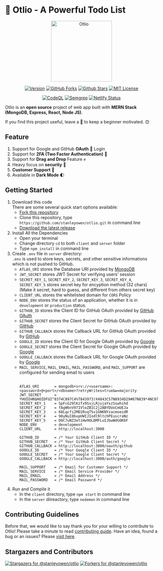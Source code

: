 # 🚀 Otlio - A Powerful Todo List

<div align="center">
  <img height=200 src="https://user-images.githubusercontent.com/69080584/119517399-c6f10280-bda1-11eb-9af9-4bdc197dcd65.png" alt="Otlio" />

  [![Version](https://img.shields.io/github/package-json/v/stanleyowen/otlio/master?color=61dafb&label=version&logo=react&logoColor=white)](https://github.com/stanleyowen/otlio/releases)
  [![GitHub Forks](https://img.shields.io/github/forks/stanleyowen/otlio?color=61dafb)](https://github.com/stanleyowen/otlio/network)
  [![Github Stars](https://img.shields.io/github/stars/stanleyowen/otlio?color=61dafb)](https://github.com/stanleyowen/otlio/stargazers)
  [![MIT License](https://img.shields.io/github/license/stanleyowen/otlio?color=61dafb)](https://github.com/stanleyowen/otlio/blob/master/LICENSE)

  [![CodeQL](https://github.com/stanleyowen/otlio/actions/workflows/codeql-analysis.yml/badge.svg)](https://github.com/stanleyowen/otlio/actions/workflows/codeql-analysis.yml)
  [![Semgrep](https://github.com/stanleyowen/otlio/actions/workflows/semgrep.yml/badge.svg)](https://github.com/stanleyowen/otlio/actions/workflows/semgrep.yml)
  [![Netlify Status](https://api.netlify.com/api/v1/badges/593f0dc0-7cdb-40b2-8223-f4dd2acd0841/deploy-status)](https://app.netlify.com/sites/otlio/deploys)
</div>

Otlio is an **open source** project of web app built with **MERN Stack (MongoDB, Express, React, Node JS)**.

If you find this project useful, leave a 🌟 to keep a beginner motivated. 😊

## Feature
1. Support for Google and GitHub **OAuth** 🚀 Login
2. Support for **2FA (Two Factor Authentication)** 🔑
3. Support for **Drag and Drop** Feature ✊
3. Heavy focus on **security** 🔐
4. **Customer Support** 🙌
5. Available in **Dark Mode** 🌓

## Getting Started
1. Download this code<br/>
  There are some several quick start options available:
    - [Fork this repository](https://github.com/stanleyowen/otlio/fork)
    - Clone this repository, type `https://github.com/stanleyowen/otlio.git` in command line
    - [Download the latest release](https://github.com/stanleyowen/otlio/archive/v0.5.6.zip)
2. Install All the Dependencies
    - Open your terminal
    - Change directory `cd` to both `client` and `server` folder
    - Type `npm install` in command line
3. Create `.env` file in `server` directory:<br />
    `.env` is used to store keys, secrets, and other sensitive informations which is not pushed to GitHub. 
    - `ATLAS_URI` stores the Database URI provided by [MongoDB](https://www.mongodb.com/2)
    - `JWT_SECRET` stores JWT Secret for verifying users' session
    - `SECRET_KEY_1`, `SECRET_KEY_2`, `SECRET_KEY_3`, `SECRET_KEY_4`, `SECRET_KEY_5` stores secret key for encyption method (32 chars) (Make it secret, hard to guess, and different from others secret key)
    - `CLIENT_URL` stores the whitelisted domain for `CORS` Policy
    - `NODE_ENV` stores the status of an application, whether it is in `development` or `production` status.
    - `GITHUB_ID` stores the Client ID for GitHub OAuth provided by [GitHub OAuth](https://github.com/settings/applications/new)
    - `GITHUB_SECRET` stores the Client Secret for GitHub OAuth provided by [GitHub](https://github.com/settings/applications/new)
    - `GITHUB_CALLBACK` stores the Callback URL for GitHub OAuth provided by [GitHub](https://github.com/settings/applications/new)
    - `GOOGLE_ID` stores the Client ID fot Google OAuth provided by [Google](https://console.cloud.google.com/)
    - `GOOGLE_SECRET` stores the Client Secret for Google OAuth provided by [Google](https://console.cloud.google.com/)
    - `GOOGLE_CALLBACK` stores the Callback URL for Google OAuth provided by [Google](https://console.cloud.google.com/)
    - `MAIL_SERVICE`, `MAIL_EMAIL`, `MAIL_PASSWORD`, and `MAIL_SUPPORT` are configured for sending email to users<br /><br />
        ```
        ATLAS_URI       = mongodb+srv://<username>:<password>@<port>/<dbname>?retryWrites=true&w=majority
        JWT_SECRET      = YHUIEHN$HOIDFU2^8374C897C4%T843973)X4843C57N8934D29#87N839*4NC07489BC3
        SECRET_KEY_1    = SpFcG29lKzfx9SxjLRjujaYxzSswhihd
        SECRET_KEY_2    = fAgW6nV97IVloZB1C2j2ABYDUoCmUEJa
        SECRET_KEY_3    = 68Lqcfi2MD1RuqT5v1GNKNYzacmoezdR
        SECRET_KEY_4    = 98yNuI8bxpUWIJIodl9ltchPEuscraNz
        SECRET_KEY_5    = DOC7uNZ3etiHw9OLDMFLuIJbwWdGOKbF
        NODE_ENV        = development
        CLIENT_URL      = http://localhost:3000

        GITHUB_ID       = /* Your GitHub Client ID */
        GITHUB_SECRET   = /* Your GitHub Client Secret */
        GITHUB_CALLBACK = http://localhost:3000/oauth/github
        GOOGLE_ID       = /* Your Google Client ID */
        GOOGLE_SECRET   = /* Your Google Client Secret */
        GOOGLE_CALLBACK = http://localhost:3000/auth/google

        MAIL_SUPPORT    = /* Email for Customer Support */
        MAIL_SERVICE    = /* Email Service Provider */
        MAIL_EMAIL      = /* Email Address */
        MAIL_PASSWORD   = /* Email Password */
        ```
  4. Run and Compile it
      - In the `client` directory, type `npm start` in command line
      - In the `server` diireactory, type `nodemon` in command line

## Contributing Guidelines
  Before that, we would like to say thank you for your willing to contribute to Otlio! Please take a minute to read [contributing guide](CONTRIBUTING.md#contributing). Have an idea, found a bug or an issues? Please [visit here](https://github.com/stanleyowen/otlio/issues/new/choose).

## Stargazers and Contributors
  [![Stargazers for @stanleyowen/otlio](https://reporoster.com/stars/stanleyowen/otlio)](https://github.com/stanleyowen/otlio/stargazers)
  [![Forkers for @stanleyowen/otlio](https://reporoster.com/forks/stanleyowen/otlio)](https://github.com/stanleyowen/otlio/network/members)